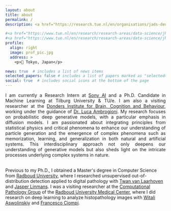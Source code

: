 ```yaml
---
layout: about
title: about
permalink: /
description: <a href="https://research.tue.nl/en/organisations/jads-den-bosch-tue">Sony AI</a> • <a href="https://research.tue.nl/en/organisations/jads-den-bosch-tue">JADS Research</a> • <a href="https://www.tilburguniversity.edu/about/schools/tshd/departments/dca/meet-our-staff">CSAI Tilburg University</a> • <a href="https://www.tue.nl/en/our-university/departments/mathematics-and-computer-science/">TU/e </a>

#<a href="https://www.tue.nl/en/research/research-areas/data-science/jheronimus-academy-of-data-science/">JADS Research</a> • <a href="https://www.tilburguniversity.edu/about/schools/humanities/departments/dca">Department of Cognitive Science and Artificial Intelligence</a> • <a href="https://www.tilburguniversity.edu/">Tilburg University</a> • <a href="https://www.tue.nl/en/our-university/departments/mathematics-and-computer-science/">TU/e </a>
#<a href="https://www.tue.nl/en/research/research-areas/data-science/jheronimus-academy-of-data-science/">JADS Research</a>  • <a href="https://www.tilburguniversity.edu/about/schools/humanities/departments/dca">Tilburg University</a> • <a href="https://www.tue.nl/en/our-university/departments/mathematics-and-computer-science/">Eindhoven University of Technology TU/e </a>
profile:
  align: right
  image: prof_pic.jpg
  address: >
    <p>📍 Tokyo, Japan</p>

news: true  # includes a list of news items
selected_papers: false # includes a list of papers marked as "selected={true}"
social: true  # includes social icons at the bottom of the page
---
```


<p align="justify">
 I am currently a Research Intern at <a href="https://ai.sony/projects/ai_for_creators/">Sony AI</a> and a Ph.D. Candidate in Machine Learning at Tilburg University & TU/e. I am also a visiting researcher at the <a href="https://www.ru.nl/donders/">Donders Institute for Brain, Cognition and Behaviour</a>, working under the guidance of <a href="https://www.artcogsys.com/team/luca">Dr. Luca Ambrogioni</a>. My research focuses on probabilistic deep generative models, with a particular emphasis in diffusion models. I am passionated about integrating principles from statistical physics and critical phenomena to enhance our understanding of particle generation and the emergence of complex phenomena such as memorization, learning, and generalization in both natural and artificial systems. This interdisciplinary approach not only deepens our understanding of generative models but also sheds light on the intricate processes underlying complex systems in nature.
<br><br>

Previous to my Ph.D., I obtained a Master's degree in Computer Science from <a href="https://www.ru.nl/english/">Radboud University</a>, where I researched unsupervised out-of-distribution detection applied to digital pathology with <a href="https://www.twanvl.nl/">Twan van Laarhoven</a>  and
<a href="https://www.computationalpathologygroup.eu/members/jasper-linmans/">Jasper Linmans</a>.
I was a visiting researcher at the <a href="https://www.computationalpathologygroup.eu/">Computational Pathology Group</a> of the <a href="https://www.radboudumc.nl/patientenzorg">Radboud University Medical Center</a>, where I did research on deep learning to analyze histopathology images with <a href="https://www.computationalpathologygroup.eu/members/witali-aswolinskiy/">Witali Aswolinskiy</a> and <a href="https://www.computationalpathologygroup.eu/members/francesco-ciompi/">Francesco Ciompi</a>.
</p>
